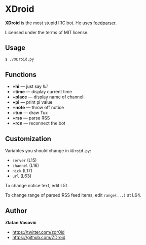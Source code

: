 # XDroid

**XDroid** is the most stupid IRC bot. He uses
[feedparser](http://code.google.com/p/feedparser/).

Licensed under the terms of MIT license.

## Usage

```bash
$ ./XDroid.py
```

## Functions

* **+hi** — just say *hi!*
* **+time** — display current time
* **+place** — display name of channel
* **+pi** — print pi value
* **+note** — throw off notice
* **+tux** — draw Tux
* **+rss** — parse RSS
* **+rcn** — reconnect the bot

## Customization

Variables you should change in `XDroid.py`:

* `server` (L15)
* `channel` (L16)
* `nick` (L17)
* `url` (L63)

To change notice text, edit L51.

To change range of parsed RSS feed items, edit `range(...)` at L64.

## Author

**Zlatan Vasović**

* https://twitter.com/zdr0id
* https://github.com/ZDroid